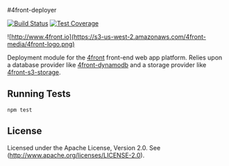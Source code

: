 #4front-deployer

[![Build Status][travis-image]][travis-url]
[![Test Coverage][coveralls-image]][coveralls-url]

![http://www.4front.io](https://s3-us-west-2.amazonaws.com/4front-media/4front-logo.png)

Deployment module for the [4front](http://4front.io) front-end web app platform. Relies upon a database provider like [4front-dynamodb](https://github.com/4front/dynamodb) and a storage provider like [4front-s3-storage](https://github.com/4front/s3-storage).

## Running Tests
~~~
npm test
~~~

## License
Licensed under the Apache License, Version 2.0. See (http://www.apache.org/licenses/LICENSE-2.0).

[travis-image]: https://img.shields.io/travis/4front/s3-deployments.svg?style=flat
[travis-url]: https://travis-ci.org/4front/s3-deployments
[coveralls-image]: https://img.shields.io/coveralls/4front/s3-deployments.svg?style=flat
[coveralls-url]: https://coveralls.io/r/4front/s3-deployments?branch=master
